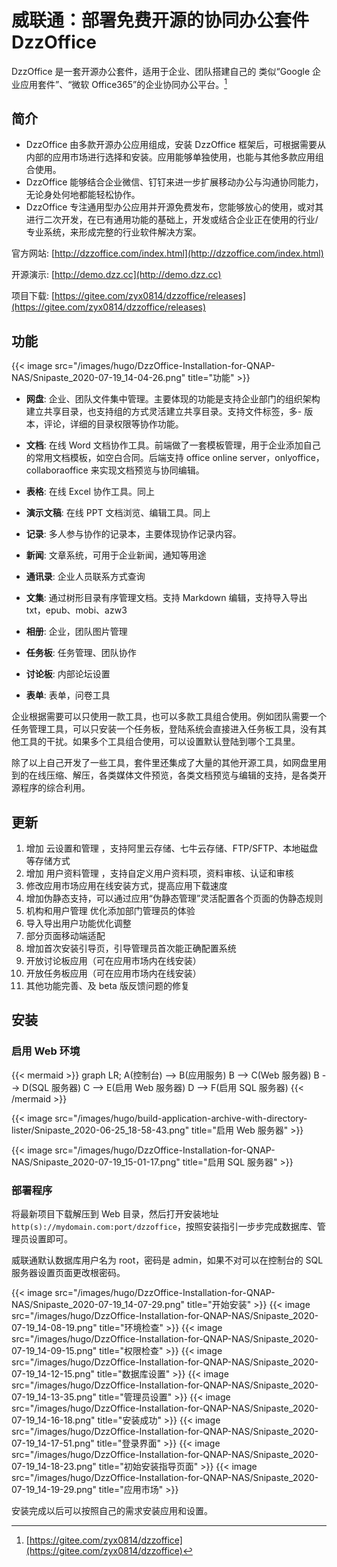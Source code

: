 # 威联通：部署免费开源的协同办公套件 DzzOffice


DzzOffice 是一套开源办公套件，适用于企业、团队搭建自己的 类似“Google 企业应用套件”、“微软 Office365”的企业协同办公平台。[^1]

<!--more-->

## 简介

- DzzOffice 由多款开源办公应用组成，安装 DzzOffice 框架后，可根据需要从内部的应用市场进行选择和安装。应用能够单独使用，也能与其他多款应用组合使用。
- DzzOffice 能够结合企业微信、钉钉来进一步扩展移动办公与沟通协同能力，无论身处何地都能轻松协作。
- DzzOffice 专注通用型办公应用并开源免费发布，您能够放心的使用，或对其进行二次开发，在已有通用功能的基础上，开发或结合企业正在使用的行业/专业系统，来形成完整的行业软件解决方案。

官方网站: [http://dzzoffice.com/index.html](http://dzzoffice.com/index.html)

开源演示: [http://demo.dzz.cc](http://demo.dzz.cc)

项目下载: [https://gitee.com/zyx0814/dzzoffice/releases](https://gitee.com/zyx0814/dzzoffice/releases)

## 功能

{{< image src="/images/hugo/DzzOffice-Installation-for-QNAP-NAS/Snipaste_2020-07-19_14-04-26.png" title="功能" >}}

- **网盘**: 企业、团队文件集中管理。主要体现的功能是支持企业部门的组织架构建立共享目录，也支持组的方式灵活建立共享目录。支持文件标签，多- 版本，评论，详细的目录权限等协作功能。

- **文档**: 在线 Word 文档协作工具。前端做了一套模板管理，用于企业添加自己的常用文档模板，如空白合同。后端支持 office online server，onlyoffice，collaboraoffice 来实现文档预览与协同编辑。

- **表格**: 在线 Excel 协作工具。同上

- **演示文稿**: 在线 PPT 文档浏览、编辑工具。同上

- **记录**: 多人参与协作的记录本，主要体现协作记录内容。

- **新闻**: 文章系统，可用于企业新闻，通知等用途

- **通讯录**: 企业人员联系方式查询

- **文集**: 通过树形目录有序管理文档。支持 Markdown 编辑，支持导入导出 txt，epub、mobi、azw3

- **相册**: 企业，团队图片管理

- **任务板**: 任务管理、团队协作

- **讨论板**: 内部论坛设置

- **表单**: 表单，问卷工具

企业根据需要可以只使用一款工具，也可以多款工具组合使用。例如团队需要一个任务管理工具，可以只安装一个任务板，登陆系统会直接进入任务板工具，没有其他工具的干扰。如果多个工具组合使用，可以设置默认登陆到哪个工具里。

除了以上自己开发了一些工具，套件里还集成了大量的其他开源工具，如网盘里用到的在线压缩、解压，各类媒体文件预览，各类文档预览与编辑的支持，是各类开源程序的综合利用。

## 更新

1. 增加 云设置和管理 ，支持阿里云存储、七牛云存储、FTP/SFTP、本地磁盘等存储方式
2. 增加 用户资料管理 ，支持自定义用户资料项，资料审核、认证和审核
3. 修改应用市场应用在线安装方式，提高应用下载速度
4. 增加伪静态支持，可以通过应用“伪静态管理”灵活配置各个页面的伪静态规则
5. 机构和用户管理 优化添加部门管理员的体验
6. 导入导出用户功能优化调整
7. 部分页面移动端适配
8. 增加首次安装引导页，引导管理员首次能正确配置系统
9. 开放讨论板应用（可在应用市场内在线安装）
10. 开放任务板应用（可在应用市场内在线安装）
11. 其他功能完善、及 beta 版反馈问题的修复

## 安装

### 启用 Web 环境

{{< mermaid >}}
graph LR;
A(控制台) --> B(应用服务)
B --> C(Web 服务器)
B --> D(SQL 服务器)
C --> E(启用 Web 服务器)
D --> F(启用 SQL 服务器)
{{< /mermaid >}}

{{< image src="/images/hugo/build-application-archive-with-directory-lister/Snipaste_2020-06-25_18-58-43.png" title="启用 Web 服务器" >}}

{{< image src="/images/hugo/DzzOffice-Installation-for-QNAP-NAS/Snipaste_2020-07-19_15-01-17.png" title="启用 SQL 服务器" >}}

### 部署程序

将最新项目下载解压到 Web 目录，然后打开安装地址 `http(s)://mydomain.com:port/dzzoffice`，按照安装指引一步步完成数据库、管理员设置即可。

威联通默认数据库用户名为 root，密码是 admin，如果不对可以在控制台的 SQL 服务器设置页面更改根密码。

{{< image src="/images/hugo/DzzOffice-Installation-for-QNAP-NAS/Snipaste_2020-07-19_14-07-29.png" title="开始安装" >}}
{{< image src="/images/hugo/DzzOffice-Installation-for-QNAP-NAS/Snipaste_2020-07-19_14-08-19.png" title="环境检查" >}}
{{< image src="/images/hugo/DzzOffice-Installation-for-QNAP-NAS/Snipaste_2020-07-19_14-09-15.png" title="权限检查" >}}
{{< image src="/images/hugo/DzzOffice-Installation-for-QNAP-NAS/Snipaste_2020-07-19_14-12-15.png" title="数据库设置" >}}
{{< image src="/images/hugo/DzzOffice-Installation-for-QNAP-NAS/Snipaste_2020-07-19_14-13-35.png" title="管理员设置" >}}
{{< image src="/images/hugo/DzzOffice-Installation-for-QNAP-NAS/Snipaste_2020-07-19_14-16-18.png" title="安装成功" >}}
{{< image src="/images/hugo/DzzOffice-Installation-for-QNAP-NAS/Snipaste_2020-07-19_14-17-51.png" title="登录界面" >}}
{{< image src="/images/hugo/DzzOffice-Installation-for-QNAP-NAS/Snipaste_2020-07-19_14-18-23.png" title="初始安装指导页面" >}}
{{< image src="/images/hugo/DzzOffice-Installation-for-QNAP-NAS/Snipaste_2020-07-19_14-19-29.png" title="应用市场" >}}

安装完成以后可以按照自己的需求安装应用和设置。

[^1]: [https://gitee.com/zyx0814/dzzoffice](https://gitee.com/zyx0814/dzzoffice)

